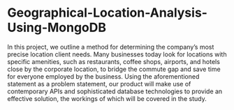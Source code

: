 # Geographical-Location-Analysis-Using-MongoDB

In this project, we outline a method for determining the company’s most precise location client needs. Many businesses today look for locations with specific amenities, such as restaurants, coffee shops, airports, and hotels close by the corporate location, to bridge the commute gap and save time for
everyone employed by the business. Using the aforementioned statement as a problem statement, our product will make use of contemporary APIs and sophisticated database technologies to provide an effective solution, the workings of which will be covered in the study.
